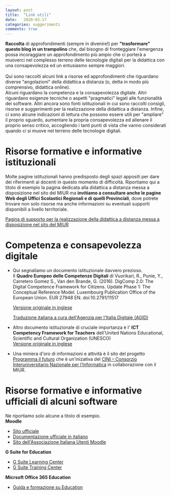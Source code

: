 ```yaml
---
layout: post
title:  "Link utili"
date:   2020-03-17 
categories: suggerimenti
comments: true
---
```


**Raccolta** di approfondimenti (sempre in divenire!) per **"trasformare" questo blog in un trampolino** che, dal bisogno di fronteggiare l'emergenza possa incoraggiare un approfondimento più ampio che ci porterà a muoverci nel complesso terreno delle tecnologie digitali per la didattica con una consapevolezza ed un entusiasmo sempre maggiori.
<br>
<br>
Qui sono raccolti alcuni link a risorse ed approfondimenti che riguardano diverse "angolazioni" della didattica a distanza (o, detta in modo più comprensivo, didattica online).<br>
Alcuni riguardano la competenza e la consapevolezza digitale. Altri riguardano esigenze tecniche o aspetti "pragmatici" legati alle funzionalità dei software. Altri ancora sono fonti istituzionali in cui sono raccolti consigli, risorse e suggerimenti per la realizzazione della didattica a distanza.
Infine, ci sono alcune indicazioni di lettura che possono essere utili per "ampliare" il proprio sguardo, aumentare la propria consapevolezza ed allenare il proprio senso critico, accogliendo i tanti punti di vista che vanno considerati quando ci si muove nel terreno delle tecnologie digitali.


# Risorse formative e informative istituzionali 
Molte pagine istituzionali hanno predisposto degli spazi appositi per dare dei riferimenti ai docenti in questo momento di difficoltà. 
Riportiamo qui a titolo di esempio la pagina dedicata alla didattica a distanza messa a disposizione nel sito del MIUR ma **invitiamo a consultare anche le pagine Web degli Uffici Scolastici Regionali e di quelli Provinciali**, dove potrete trovare non solo risorse ma anche informazioni su eventuali supporti disponibili a livello territoriale.

[Pagina di supporto per la realizzazione della didattica a distanza messa a disposizione nel sito del MIUR](https://www.istruzione.it/coronavirus/didattica-a-distanza.html)


# Competenza e consapevolezza digitale
* Qui segnaliamo un documento istituzionale davvero prezioso. <br>
Il **Quadro Europeo delle Competenze Digitali** di Vuorikari, R., Punie, Y., Carretero Gomez S., Van den Brande, G. (2016). DigComp 2.0: The Digital Competence Framework for Citizens. Update Phase 1: The Conceptual Reference Model. Luxembourg Publication Office of the European Union. EUR 27948 EN. doi:10.2791/11517

  [Versione originale in inglese](https://ec.europa.eu/jrc/en/digcomp/digital-competence-framework)

  [Traduzione italiana a cura dell'Agenzia per l'Italia Digitale (AGID)](https://competenze-digitali-docs.readthedocs.io/it/latest/doc/competenze_di_base/Intro_Modello_Europeo_DigComp_2_1.html)  
  
* Altro documento istituzionale di cruciale importanza è l' **ICT Competency Framework for Teachers** dell'United Nations Educational, Scientific and Cultural Organization (UNESCO)<br>
[Versione originale in inglese](https://www.open.edu/openlearncreate/pluginfile.php/306820/mod_resource/content/2/UNESCO%20ICT%20Competency%20Framework%20V3.pdf)

* Una miniera d'oro di informazioni e attività è il sito del progetto [Programma il futuro](https://programmailfuturo.it/) che è un'inizativa del [CINI – Consorzio Interuniversitario Nazionale per l’Informatica](https://www.consorzio-cini.it/index.php/it/) in collaborazione con il MIUR.

# Risorse formative e informative ufficiali di alcuni software
Ne riportiamo solo alcune a titolo di esempio. <br>
**Moodle**
* [Sito ufficiale](https://moodle.org/?lang=it)
* [Documentazione ufficiale in italiano](https://docs.moodle.org/35/it/Pagina_principale)
* [Sito dell'Associazione Italiana Utenti Moodle](https://www.aium.it/)

**G Suite for Education**
* [G Suite Learning Center](https://support.google.com/a/users/?hl=it#topic=9296556)
* [G Suite Training Center](https://teachercenter.withgoogle.com/training)

**Micrsoft Office 365 Education**
* [Guida e formazione su Education](https://support.office.com/it-it/education)
